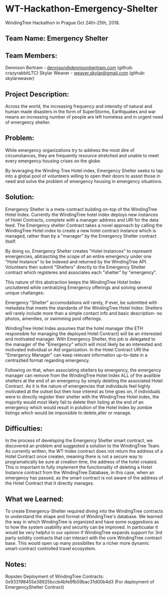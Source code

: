 # WT-Hackathon-Emergency-Shelter
WindingTree Hackathon in Prague Oct 24th-25th, 2018. 

Team Name: Emergency Shelter
------


Team Members: 
------
Dennison Bertram - dennison@dennisonbertram.com (github: crazyrabbitLTC) 
Skylar Weaver - weaver.skylar@gmail.com (github: skylarweaver)

Project Description: 
------

Across the world, the increasing frequency and intensity of natural and human made disasters in the form of SuperStorms, Earthquakes and war means an increasing number of people are left homeless and in urgent need of emergency shelter. 

Problem:
------

While emergency organizations try to address the most dire of circumstances, they are frequently resource stretched and unable to meet every emergency housing crises on the globe. 

By leveraging the Winding Tree Hotel index, Emergency Shelter seeks to tap into a global pool of volunteers willing to open their doors to assist those in need and solve the problem of emergency housing in emergency situations. 

Solution: 
------

Emergency Shelter is a meta-contract building on-top of the WindingTree Hotel Index. Currently the WindingTree hotel index deploys new instances of Hotel Contracts, complete with a manager address and URI for the data feed. The Emergency shelter Contract takes a novel approach by calling the WindingTree Hotel index to create a new hotel contract instance which is managed, rather than by a "manager" by the Emergency Shelter contract itself. 

By doing so, Emergency Shelter creates "Hotel Instances" to represent emergencies, abtrascting the scope of an entire emergency under one "Hotel Instance" to be indexed and returned by the WindingTree API. Volunteers then submit "Shelters" directly to the Emergency Shelter contract which registeres and associates each "shelter" by "emergency". 

This nature of this abstraction keeps the WindingTree Hotel Index uncluttered while centralizing Emergency offerings and solving several unique challanges:

Emergency "Shelter" accomodations will rarely, if ever, be submitted with metadata that meets the standards of the WindingTree Hotel Index: Shelters will rarely include more than a simple contact info and basic description- no photos, amenities, or swimming pool offerings. 

WindingTree Hotel Index assumes that the hotel manager (the ETH responsible for managing the deployed Hotel Contract) will be an interested and motivated manager. With Emergency Shelter, this job is delegated to the manager of the "Emergency" which will most likely be an interested and motivated individual or Aid organization. In the Hotel Contract URI the "Emergency Manager" can keep relevant information up-to-date in a centrazlied format regarding emergency. 

Following on that, when associating shelters by emergency, the emergency manager can remove from the WindingTree Hotel Index ALL of the availible shelters at the end of an emergency by simply deleting the associated Hotel Contract. As it is the nature of emergencies that individauls feel highly motivated at the outset but then lose interest as time goes on, if individuals were to directly register their shelter with the WindingTree Hotel index, the majority would most likely fail to delete their listing at the end of an emergency which would result in polution of the Hotel Index by zombie listings which would be impossible to delete,alter or manage. 

Difficulties:
------

In the process of developing the Emergency Shelter smart contract, we discovered an problem and suggested a solution to the WindingTree Team. As currently written, the WT-Index contract does not return the address of a Hotel Contract once createn, meaning there is not a secure way to programatically be sure at creation time, the address of the hotel created. This is important to fully implement the functionality of deleting a Hotel Instance contract from the WindingTree Database, in this case, when an emergency has passed, as the smart contract is not aware of the address of the Hotel Contract that it directly manages. 

What we Learned:
------
To create Emergency-Shelter required diving into the WindingTree contracts to understand the shape and format of WindingTree's database. We learned the way in which WindingTree is organized and have some suggestions as to how the system usability and security can be improved. In particualar it would be very helpful in our opinion if WindingTree expands support for 3rd party solidity contracts that can interact with the core WindingTree contract base. This would open up many possiblites for a richer more dynamic smart-contract controlled travel ecosystem. 

Notes:
------
Ropsten Deployment of WindingTree Contracts: 0x933198455e38925bccb4bfe9fb59bac31d00b4d3 (For deployment of EmergencyShelter Contract)
